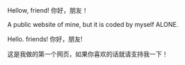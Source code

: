 Hellow, friend! 
你好，朋友！

A public website of mine, but it is coded by myself  ALONE.

Hello. friends!
你好，朋友!

这是我做的第一个网页，如果你喜欢的话就请支持我一下！

